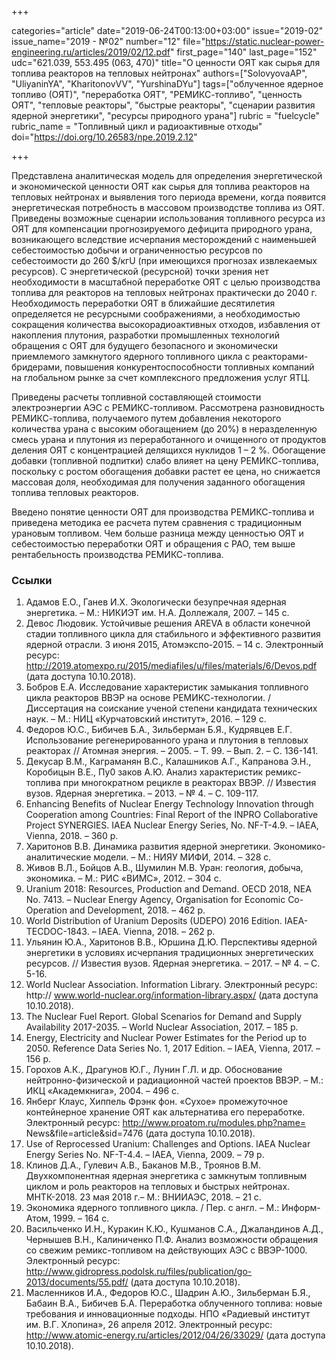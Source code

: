 +++

categories="article"
date="2019-06-24T00:13:00+03:00"
issue="2019-02"
issue_name="2019 - №02"
number="12"
file="https://static.nuclear-power-engineering.ru/articles/2019/02/12.pdf"
first_page="140"
last_page="152"
udc="621.039, 553.495 (063, 470)"
title="О ценности ОЯТ как сырья для топлива реакторов на тепловых нейтронах"
authors=["SolovyovaAP", "UliyaninYA", "KharitonovVV", "YurshinaDYu"]
tags=["облученное ядерное топливо (ОЯТ)", "переработка ОЯТ", "РЕМИКС-топливо", "ценность ОЯТ", "тепловые реакторы", "быстрые реакторы", "сценарии развития ядерной энергетики", "ресурсы природного урана"]
rubric = "fuelcycle"
rubric_name = "Топливный цикл и радиоактивные отходы"
doi="https://doi.org/10.26583/npe.2019.2.12"

+++

Представлена аналитическая модель для определения энергетической и экономической ценности ОЯТ как сырья для топлива реакторов на тепловых нейтронах и выявления того периода времени, когда появится энергетическая потребность в массовом производстве топлива из ОЯТ. Приведены возможные сценарии использования топливного ресурса из ОЯТ для компенсации прогнозируемого дефицита природного урана, возникающего вследствие исчерпания месторождений с наименьшей себестоимостью добычи и ограниченностью ресурсов по себестоимости до 260 $/кгU (при имеющихся прогнозах извлекаемых ресурсов). С энергетической (ресурсной) точки зрения нет необходимости в масштабной переработке ОЯТ с целью производства топлива для реакторов на тепловых нейтронах практически до 2040 г. Необходимость переработки ОЯТ в ближайшие десятилетия определяется не ресурсными соображениями, а необходимостью сокращения количества высокорадиоактивных отходов, избавления от накопления плутония, разработки промышленных технологий обращения с ОЯТ для будущего безопасного и экономически приемлемого замкнутого ядерного топливного цикла с реакторами-бридерами, повышения конкурентоспособности топливных компаний на глобальном рынке за счет комплексного предложения услуг ЯТЦ.

Приведены расчеты топливной составляющей стоимости электроэнергии АЭС с РЕМИКС-топливом. Рассмотрена разновидность РЕМИКС-топлива, получаемого путем добавления некоторого количества урана с высоким обогащением (до 20%) в неразделенную смесь урана и плутония из переработанного и очищенного от продуктов деления ОЯТ с концентрацией делящихся нуклидов 1 – 2 %. Обогащение добавки (топливной подпитки) слабо влияет на цену РЕМИКС-топлива, поскольку с ростом обогащения добавки растет ее цена, но снижается массовая доля, необходимая для получения заданного обогащения топлива тепловых реакторов.

Введено понятие ценности ОЯТ для производства РЕМИКС-топлива и приведена методика ее расчета путем сравнения с традиционным урановым топливом. Чем больше разница между ценностью ОЯТ и себестоимостью переработки ОЯТ и обращения с РАО, тем выше рентабельность производства РЕМИКС-топлива.

### Ссылки

1. Адамов Е.О., Ганев И.Х. Экологически безупречная ядерная энергетика. – М.: НИКИЭТ им. Н.А. Доллежаля, 2007. – 145 с.
2. Девос Людовик. Устойчивые решения AREVA в области конечной стадии топливного цикла для стабильного и эффективного развития ядерной отрасли. 3 июня 2015, Атомэкспо-2015. – 14 с. Электронный ресурс: http://2019.atomexpo.ru/2015/mediafiles/u/files/materials/6/Devos.pdf (дата доступа 10.10.2018).
3. Бобров Е.А. Исследование характеристик замыкания топливного цикла реакторов ВВЭР на основе РЕМИКС-технологии. / Диссертация на соискание ученой степени кандидата технических наук. – М.: НИЦ «Курчатовский институт», 2016. – 129 с.
4. Федоров Ю.С., Бибичев Б.А., Зильберман Б.Я., Кудрявцев Е.Г. Использование регенерированного урана и плутония в тепловых реакторах // Атомная энергия. – 2005. – Т. 99. – Вып. 2. – С. 136-141.
5. Декусар В.М., Каграманян В.С., Калашников А.Г., Капранова Э.Н., Коробицын В.Е., Пу0 заков А.Ю. Анализ характеристик ремикс-топлива при многократном рецикле в реакторах ВВЭР. // Известия вузов. Ядерная энергетика. – 2013. – № 4. – С. 109-117.
6. Enhancing Benefits of Nuclear Energy Technology Innovation through Cooperation among Countries: Final Report of the INPRO Collaborative Project SYNERGIES. IAEA Nuclear Energy Series, No. NF-T-4.9. – IAEA, Vienna, 2018. – 360 p.
7. Харитонов В.В. Динамика развития ядерной энергетики. Экономико-аналитические модели. – М.: НИЯУ МИФИ, 2014. – 328 с.
8. Живов В.Л., Бойцов А.В., Шумилин М.В. Уран: геология, добыча, экономика. – М.: РИС «ВИМС», 2012. – 304 с.
9. Uranium 2018: Resources, Production and Demand. OECD 2018, NEA No. 7413. – Nuclear Energy Agency, Organisation for Economic Co-Operation and Development, 2018. – 462 p.
10. World Distribution of Uranium Deposits (UDEPO) 2016 Edition. IAEA-TECDOC-1843. – IAEA. Vienna, 2018. – 262 р.
11. Ульянин Ю.А., Харитонов В.В., Юршина Д.Ю. Перспективы ядерной энергетики в условиях исчерпания традиционных энергетических ресурсов. // Известия вузов. Ядерная энергетика. – 2017. – № 4. – С. 5-16.
12. World Nuclear Association. Information Library. Электронный ресурс: http:// www.world-nuclear.org/information-library.aspx/ (дата доступа 10.10.2018).
13. The Nuclear Fuel Report. Global Scenarios for Demand and Supply Availability 2017-2035. – World Nuclear Association, 2017. – 185 р.
14. Energy, Electricity and Nuclear Power Estimates for the Period up to 2050. Reference Data Series No. 1, 2017 Edition. – IAEA, Vienna, 2017. – 156 p.
15. Горохов А.К., Драгунов Ю.Г., Лунин Г.Л. и др. Обоснование нейтронно-физической и радиационной частей проектов ВВЭР. – М.: ИКЦ «Академкнига», 2004. – 496 с.
16. Янберг Клаус, Хиппель Фрэнк фон. «Сухое» промежуточное контейнерное хранение ОЯТ как альтернатива его переработке. Электронный ресурс: http://www.proatom.ru/modules.php?name= News&file=article&sid=7476 (дата доступа 10.10.2018).
17. Use of Reprocessed Uranium: Challenges and Options. IAEA Nuclear Energy Series No. NF-T-4.4. – IAEA, Vienna, 2009. – 79 р.
18. Клинов Д.А., Гулевич А.В., Баканов М.В., Троянов В.М. Двухкомпонентная ядерная энергетика с замкнутым топливным циклом и роль реакторов на тепловых и быстрых нейтронах. МНТК-2018. 23 мая 2018 г.– М.: ВНИИАЭС, 2018. – 21 c.
19. Экономика ядерного топливного цикла. / Пер. с англ. – М.: Информ-Атом, 1999. – 164 с.
20. Васильченко И.Н., Куракин К.Ю., Кушманов С.А., Джаландинов А.Д., Чернышев В.Н., Калиниченко П.Ф. Анализ возможности обращения со свежим ремикс-топливом на действующих АЭС с ВВЭР-1000. Электронный ресурс: http://www.gidropress.podolsk.ru/files/publication/go-2013/documents/55.pdf/ (дата доступа 10.10.2018).
21. Масленников И.А., Федоров Ю.С., Шадрин А.Ю., Зильберман Б.Я., Бабаин В.А., Бибичев Б.А. Переработка облученного топлива: новые требования и инновационные подходы. НПО «Радиевый институт им. В.Г. Хлопина», 26 апреля 2012. Электронный ресурс: http://www.atomic-energy.ru/articles/2012/04/26/33029/ (дата доступа 10.10.2018).